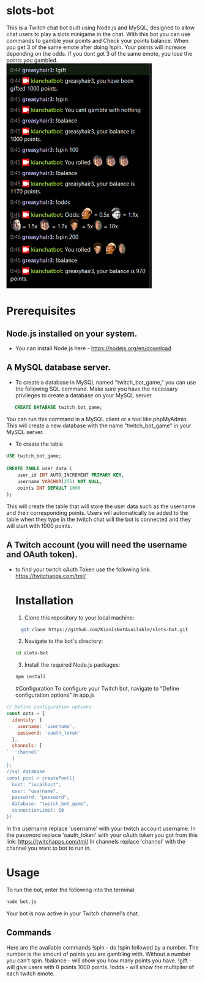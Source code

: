 # slots-bot
This is a Twitch chat bot built using Node.js and MySQL, designed to allow chat users to play a slots minigame in the chat.
With this bot you can use commands to gamble your points and Check your points balance. When you get 3 of the same emote after doing !spin. 
Your points will increase depending on the odds. If you dont get 3 of the same emote, you lose the points you gambled.
![The bot in action](./assets/screenshot.png)


# Prerequisites
## Node.js installed on your system.
- You can install Node.js here - https://nodejs.org/en/download
  
## A MySQL database server.
- To create a database in MySQL named "twitch_bot_game," you can use the following SQL command. Make sure you have the necessary privileges to create a database on your MySQL server.
```sql
   CREATE DATABASE twitch_bot_game;
```
  You can run this command in a MySQL client or a tool like phpMyAdmin. This will create a new database with the name "twitch_bot_game" in your MySQL server.
- To create the table
```sql
USE twitch_bot_game;

CREATE TABLE user_data (
    user_id INT AUTO_INCREMENT PRIMARY KEY,
    username VARCHAR(255) NOT NULL,
    points INT DEFAULT 1000
);
```
This will create the table that will store the user data such as the username and their corresponding points.
Users will automatically be added to the table when they type in the twitch chat will the bot is connected and they will start with 1000 points.

## A Twitch account (you will need the username and OAuth token).
- to find your twitch oAuth Token use the following link: https://twitchapps.com/tmi/

  # Installation
  1. Clone this repository to your local machine:
  ```bash
    git clone https://github.com/KianIsNotAvailable/slots-bot.git
  ```
  2. Navigate to the bot's directory:
  ```bash
  cd slots-bot
  ```
  3. Install the required Node.js packages:
  ```bash
  npm install
  ```

  #Configuration
  To configure your Twitch bot, navigate to "Define configuration options" in app.js
```JavaScript
// Define configuration options
const opts = {
  identity: {
    username: 'username',
    password: 'oauth_token'
  },
  channels: [
`  'channel'
  ]
};
//sql database
const pool = createPool({
  host: "localhost",
  user: "username",
  password: "password",
  database: "twitch_bot_game",
  connectionLimit: 10
})
```
In the username replace 'username' with your twitch account username.
In the password replace 'oauth_token' with your oAuth token you got from this link: https://twitchapps.com/tmi/
In channels replace 'channel' with the channel you want to bot to run in.

# Usage
To run the bot, enter the following into the terminal:

```bash
node bot.js
```
Your bot is now active in your Twitch channel's chat.

## Commands
Here are the available commands
!spin - do !spin followed by a number. The number is the amount of points you are gambling with. Without a number you can't spin.
!balance - will show you how  many points you have.
!gift - will give users with 0 points 1000 points.
!odds - will show the multiplier of each twitch emote.


